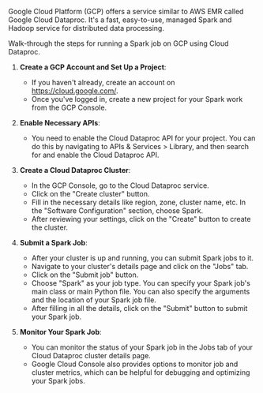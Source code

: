Google Cloud Platform (GCP) offers a service similar to AWS EMR called Google Cloud Dataproc. It's a fast, easy-to-use, managed Spark and Hadoop service for distributed data processing.

Walk-through the steps for running a Spark job on GCP using Cloud Dataproc.

1. **Create a GCP Account and Set Up a Project**:
    - If you haven't already, create an account on https://cloud.google.com/.
    - Once you've logged in, create a new project for your Spark work from the GCP Console.

2. **Enable Necessary APIs**:
    - You need to enable the Cloud Dataproc API for your project. You can do this by navigating to APIs & Services > Library, and then search for and enable the Cloud Dataproc API.

3. **Create a Cloud Dataproc Cluster**:
    - In the GCP Console, go to the Cloud Dataproc service.
    - Click on the "Create cluster" button.
    - Fill in the necessary details like region, zone, cluster name, etc. In the "Software Configuration" section, choose Spark.
    - After reviewing your settings, click on the "Create" button to create the cluster.

4. **Submit a Spark Job**:
    - After your cluster is up and running, you can submit Spark jobs to it.
    - Navigate to your cluster's details page and click on the "Jobs" tab.
    - Click on the "Submit job" button.
    - Choose "Spark" as your job type. You can specify your Spark job's main class or main Python file. You can also specify the arguments and the location of your Spark job file.
    - After filling in all the details, click on the "Submit" button to submit your Spark job.

5. **Monitor Your Spark Job**:
    - You can monitor the status of your Spark job in the Jobs tab of your Cloud Dataproc cluster details page.
    - Google Cloud Console also provides options to monitor job and cluster metrics, which can be helpful for debugging and optimizing your Spark jobs.

